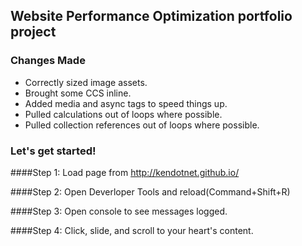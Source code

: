 ## Website Performance Optimization portfolio project

### Changes Made
* Correctly sized image assets.
* Brought some CCS inline.
* Added media and async tags to speed things up.
* Pulled calculations out of loops where possible.
* Pulled collection references out of loops where possible.

### Let's get started!

####Step 1: Load page from http://kendotnet.github.io/

####Step 2: Open Deverloper Tools and reload(Command+Shift+R)

####Step 3: Open console to see messages logged.

####Step 4: Click, slide, and scroll to your heart's content.


